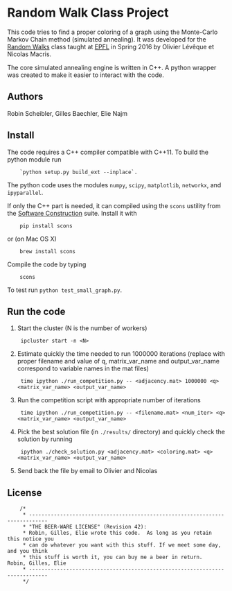 Random Walk Class Project
=========================

This code tries to find a proper coloring of a graph using the Monte-Carlo
Markov Chain method (simulated annealing).  It was developed for the [Random
Walks](http://ipg.epfl.ch/~leveque/Random_Walks/) class taught at
[EPFL](http://www.epfl.ch) in Spring 2016 by Olivier Lévêque et Nicolas Macris.

The core simulated annealing engine is written in C++. A python wrapper was
created to make it easier to interact with the code.

Authors
-------

Robin Scheibler, Gilles Baechler, Elie Najm

Install
-------

The code requires a C++ compiler compatible with C++11. 
To build the python module run 

        `python setup.py build_ext --inplace`.

The python code uses the modules `numpy`, `scipy`, `matplotlib`, `networkx`, and `ipyparallel`.

If only the C++ part is needed, it can compiled using the `scons` ustility from
the [Software Construction](http://www.scons.org/) suite. Install it with

        pip install scons

or (on Mac OS X)

        brew install scons

Compile the code by typing

        scons 
        
To test run `python test_small_graph.py`.

Run the code
------------

1. Start the cluster (N is the number of workers)

        ipcluster start -n <N>

2. Estimate quickly the time needed to run 1000000 iterations (replace with
   proper filename and value of q, matrix_var_name and output_var_name
   correspond to variable names in the mat files)

        time ipython ./run_competition.py -- <adjacency.mat> 1000000 <q> <matrix_var_name> <output_var_name>

3. Run the competition script with appropriate number of iterations

        time ipython ./run_competition.py -- <filename.mat> <num_iter> <q> <matrix_var_name> <output_var_name>

4. Pick the best solution file (in `./results/` directory) and quickly check the solution by running

        ipython ./check_solution.py <adjacency.mat> <coloring.mat> <q> <matrix_var_name> <output_var_name>

5. Send back the file by email to Olivier and Nicolas

License
-------

        /*
         * ----------------------------------------------------------------------------
         * "THE BEER-WARE LICENSE" (Revision 42):
         * Robin, Gilles, Elie wrote this code.  As long as you retain this notice you
         * can do whatever you want with this stuff. If we meet some day, and you think
         * this stuff is worth it, you can buy me a beer in return.   Robin, Gilles, Elie
         * ----------------------------------------------------------------------------
         */
